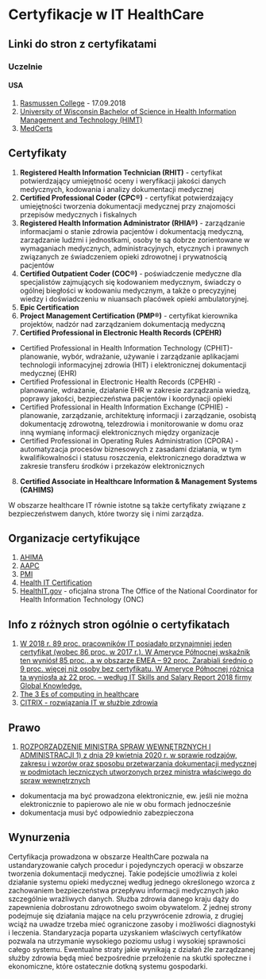 # Certyfikacje w IT HealthCare

## Linki do stron z certyfikatami

### Uczelnie

#### USA
1. [Rasmussen College](https://www.rasmussen.edu/degrees/health-sciences/blog/healthcare-it-certifications/) - 17.09.2018
2. [University of Wisconsin Bachelor of Science in Health Information Management and Technology (HIMT)](https://himt.wisconsin.edu/about-himt/epic-certification-and-health-it-certifications/)
3. [MedCerts](https://www.medcerts.com/certifications/healthcare)

## Certyfikaty

1. **Registered Health Information Technician (RHIT)** - certyfikat potwierdzający umiejętność oceny i weryfikacji jakości danych medycznych, kodowania i analizy dokumentacji medycznej
2. **Certified Professional Coder (CPC®)** - certyfikat potwierdzający umiejętności tworzenia dokumentacji medycznej przy znajomości przepisów medycznych i fiskalnych
3. **Registered Health Information Administrator (RHIA®)** - zarządzanie informacjami o stanie zdrowia pacjentów i dokumentacją medyczną, zarządzanie ludźmi i jednostkami, osoby te są dobrze zorientowane w wymaganiach medycznych, administracyjnych, etycznych i prawnych związanych ze świadczeniem opieki zdrowotnej i prywatnością pacjentów
4. **Certified Outpatient Coder (COC®)** - poświadczenie medyczne dla specjalistów zajmujących się kodowaniem medycznym, świadczy o ogólnej biegłości w kodowaniu medycznym, a także o precyzyjnej wiedzy i doświadczeniu w niuansach placówek opieki ambulatoryjnej.
5. **Epic Certification**
6. **Project Management Certification (PMP®)** - certyfikat kierownika projektów, nadzór nad zarządzaniem dokumentacją medyczną
7. **Certified Professional in Electronic Health Records (CPEHR)**
  - Certified Professional in Health Information Technology (CPHIT)- planowanie, wybór, wdrażanie, używanie i zarządzanie aplikacjami technologii informacyjnej zdrowia (HIT) i elektronicznej dokumentacji medycznej (EHR)
  - Certified Professional in Electronic Health Records (CPEHR) - planowanie, wdrażanie, działanie EHR w zakresie zarządzania wiedzą, poprawy jakości, bezpieczeństwa pacjentów i koordynacji opieki
  - Certified Professional in Health Information Exchange (CPHIE) - planowanie, zarządzanie, architekturę informacji i zarządzanie, osobistą dokumentację zdrowotną, telezdrowia i monitorowanie w domu oraz inną wymianę informacji elektronicznych między organizacje
  - Certified Professional in Operating Rules Administration (CPORA) - automatyzacja procesów biznesowych z zasadami działania, w tym kwalifikowalności i statusu roszczenia, elektronicznego doradztwa w zakresie transferu środków i przekazów elektronicznych
8. **Certified Associate in Healthcare Information & Management Systems (CAHIMS)**

W obszarze healthcare IT równie istotne są także certyfikaty związane z bezpieczeństwem danych, które tworzy się i nimi zarządza.

## Organizacje certyfikujące

1. [AHIMA](https://en.wikipedia.org/wiki/American_Health_Information_Management_Association)
2. [AAPC](https://en.wikipedia.org/wiki/AAPC_(healthcare))
3. [PMI](https://en.wikipedia.org/wiki/Project_Management_Institute)
4. [Health IT Certification](http://www.healthitcertification.com/overview.html)
5. [HealthIT.gov](https://www.healthit.gov/topic/certification-ehrs/certification-health-it) - oficjalna strona The Office of the National Coordinator for Health Information Technology (ONC)

## Info z różnych stron ogólnie o certyfikatach

1. [W 2018 r. 89 proc. pracowników IT posiadało przynajmniej jeden certyfikat (wobec 86 proc. w 2017 r.). W Ameryce Północnej wskaźnik ten wyniósł 85 proc., a w obszarze EMEA – 92 proc. Zarabiali średnio o 9 proc. więcej niż osoby bez certyfikatu. W Ameryce Północnej różnica ta wyniosła aż 22 proc. – według IT Skills and Salary Report 2018 firmy Global Knowledge.](https://crn.pl/aktualnosci/ktore-certyfikaty-it-oplaca-sie-posiadac/)
2. [The 3 Es of computing in healthcare](https://www.citrix.com/blogs/2019/01/31/the-3-es-of-computing-in-healthcare/)
3. [CITRIX - rozwiązania IT w służbie zdrowia](https://www.citrix.com/pl-pl/solutions/healthcare/)

## Prawo

1. [ROZPORZĄDZENIE MINISTRA SPRAW WEWNĘTRZNYCH I ADMINISTRACJI 1) z dnia 29 kwietnia 2020 r. w sprawie rodzajów, zakresu i wzorów oraz sposobu przetwarzania dokumentacji medycznej w podmiotach leczniczych utworzonych przez ministra właściwego do spraw wewnętrznych](https://isap.sejm.gov.pl/isap.nsf/DocDetails.xsp?id=WDU20200000788)
  - dokumentacja ma być prowadzona elektronicznie, ew. jeśli nie można elektronicznie to papierowo ale nie w obu formach jednocześnie
  - dokumentacja musi być odpowiednio zabezpieczona

## Wynurzenia

Certyfikacja prowadzona w obszarze HealthCare pozwala na ustandaryzowanie całych procedur i pojedynczych operacji w obszarze tworzenia dokumentacji medycznej. Takie podejście umożliwia z kolei działanie systemu opieki medycznej według jednego określonego wzorca z zachowaniem bezpieczeństwa przepływu informacji medycznych jako szczególnie wrażliwych danych. Służba zdrowia danego kraju dąży do zapewnienia dobrostanu zdrowotnego swoim obywatelom. Z jednej strony podejmuje się działania mające na celu przywrócenie zdrowia, z drugiej wciąż na uwadze trzeba mieć ograniczone zasoby i możliwości diagnostyki i leczenia. Standaryzacja poparta uzyskaniem właściwych certyfikatów pozwala na utrzymanie wysokiego poziomu usług i wysokiej sprawności całego systemu. Ewentualne straty jakie wynikają z działań źle zarządzanej służby zdrowia będą mieć bezpośrednie przełożenie na skutki społeczne i ekonomiczne, które ostatecznie dotkną systemu gospodarki. 

